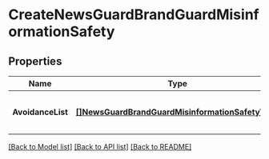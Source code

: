 # CreateNewsGuardBrandGuardMisinformationSafety

## Properties
Name | Type | Description | Notes
------------ | ------------- | ------------- | -------------
**AvoidanceList** | [**[]NewsGuardBrandGuardMisinformationSafetyType**](NewsGuardBrandGuardMisinformationSafetyType.md) | The unique identifiers of misinformation targets | [optional] [default to null]

[[Back to Model list]](../README.md#documentation-for-models) [[Back to API list]](../README.md#documentation-for-api-endpoints) [[Back to README]](../README.md)

